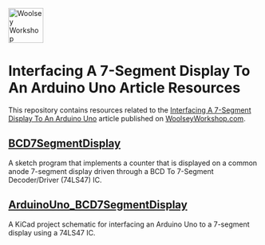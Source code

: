 <a href="https://www.woolseyworkshop.com"><img src="https://www.woolseyworkshop.com/wp-content/uploads/WWSLogoTitleLines.png" alt="Woolsey Workshop" height="70"></a>

# Interfacing A 7-Segment Display To An Arduino Uno Article Resources
This repository contains resources related to the [Interfacing A 7-Segment Display To An Arduino Uno](https://www.woolseyworkshop.com/2019/02/15/interfacing-a-7-segment-display-to-an-arduino-uno/) article published on [WoolseyWorkshop.com](https://www.woolseyworkshop.com).

## [BCD7SegmentDisplay](BCD7SegmentDisplay)
A sketch program that implements a counter that is displayed on a common anode 7-segment display driven through a BCD To 7-Segment Decoder/Driver (74LS47) IC.

## [ArduinoUno_BCD7SegmentDisplay](ArduinoUno_BCD7SegmentDisplay)
A KiCad project schematic for interfacing an Arduino Uno to a 7-segment display using a 74LS47 IC.

